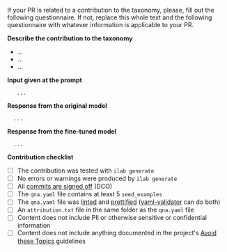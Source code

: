 If your PR is related to a contribution to the taxonomy, please, fill
out the following questionnaire. If not, replace this whole text and the
following questionnaire with whatever information is applicable to your PR.


**Describe the contribution to the taxonomy**

<!-- A concise description of what the contribution brings, replace "..." in the bullet list -->

- ...
- ...
- ...


**Input given at the prompt**

<!-- What you entered, replace "..." -->

```
   ...
```


**Response from the original model**


<!-- What you received from the original model in response to your input, 
replace "..." -->

```
  ...
```


**Response from the fine-tuned model**


<!-- Generate a synthetic dataset based on your newly added seed data; train the model 
with the synthetic data and now re-test the model's response with the same prompt.
Replace "..." with what you receive with the finetuned model. -->

```
  ...
```

**Contribution checklist**

<!-- Insert an x between the empty brackets: [ ] >> [x] -->

- [ ] The contribution was tested with `ilab generate`
- [ ] No errors or warnings were produced by `ilab generate`
- [ ] All [commits are signed off](https://github.com/instructlab/taxonomy/blob/main/CONTRIBUTING.md#legal) (DCO)
- [ ] The `qna.yaml` file contains at least 5 `seed_examples`
- [ ] The `qna.yaml` file was [linted](https://yamllint.com) and [prettified](https://onlineyamltools.com/prettify-yaml) ([yaml-validator](https://jsonformatter.org/yaml-validator) can do both)
- [ ] An `attribution.txt` file in the same folder as the `qna.yaml` file
- [ ] Content does not include PII or otherwise sensitive or confidential information
- [ ] Content does not include anything documented in the project's [Avoid these Topics](https://github.com/instructlab/community/blob/main/docs/SKILLS_GUIDE.md#avoid-these-topics) guidelines
